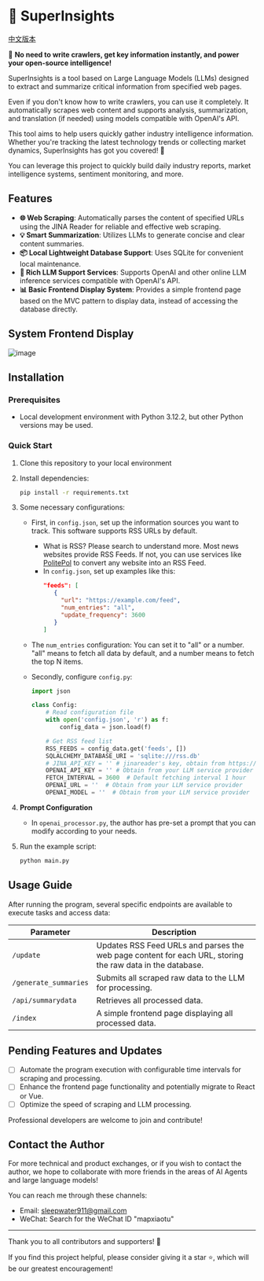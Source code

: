 
# 🚀 SuperInsights

[中文版本](https://github.com/riddle911/SuperInsights/new/main?filename=README_CN.md)

🚀 **No need to write crawlers, get key information instantly, and power your open-source intelligence!**

SuperInsights is a tool based on Large Language Models (LLMs) designed to extract and summarize critical information from specified web pages. 

Even if you don't know how to write crawlers, you can use it completely. It automatically scrapes web content and supports analysis, summarization, and translation (if needed) using models compatible with OpenAI's API.

This tool aims to help users quickly gather industry intelligence information. Whether you're tracking the latest technology trends or collecting market dynamics, SuperInsights has got you covered! 💪

You can leverage this project to quickly build daily industry reports, market intelligence systems, sentiment monitoring, and more.

## Features

- **🌐 Web Scraping**: Automatically parses the content of specified URLs using the JINA Reader for reliable and effective web scraping.
- **💡 Smart Summarization**: Utilizes LLMs to generate concise and clear content summaries.
- **📦 Local Lightweight Database Support**: Uses SQLite for convenient local maintenance.
- **🔗 Rich LLM Support Services**: Supports OpenAI and other online LLM inference services compatible with OpenAI's API.
- **📊 Basic Frontend Display System**: Provides a simple frontend page based on the MVC pattern to display data, instead of accessing the database directly.

## System Frontend Display

![image](https://github.com/user-attachments/assets/2bf08923-2699-4c1b-8bd9-035a871e76d7)

## Installation

### Prerequisites
- Local development environment with Python 3.12.2, but other Python versions may be used.

### Quick Start

1. Clone this repository to your local environment

2. Install dependencies:
   ```bash
   pip install -r requirements.txt
   ```

3. Some necessary configurations:
   - First, in `config.json`, set up the information sources you want to track. This software supports RSS URLs by default.
     - What is RSS? Please search to understand more. Most news websites provide RSS Feeds. If not, you can use services like [PolitePol](https://politepol.com/) to convert any website into an RSS Feed.
     - In `config.json`, set up examples like this:
       ```json
       "feeds": [
          {
            "url": "https://example.com/feed",
            "num_entries": "all", 
            "update_frequency": 3600 
          }
       ]
       ```
   - The `num_entries` configuration: You can set it to "all" or a number. "all" means to fetch all data by default, and a number means to fetch the top N items.
   
   - Secondly, configure `config.py`:
     ```python
     import json
     
     class Config:
         # Read configuration file
         with open('config.json', 'r') as f:
             config_data = json.load(f)
     
         # Get RSS feed list
         RSS_FEEDS = config_data.get('feeds', [])
         SQLALCHEMY_DATABASE_URI = 'sqlite:///rss.db'
         # JINA_API_KEY = '' # jinareader's key, obtain from https://jina.ai/
         OPENAI_API_KEY = '' # Obtain from your LLM service provider
         FETCH_INTERVAL = 3600  # Default fetching interval 1 hour
         OPENAI_URL = ''  # Obtain from your LLM service provider
         OPENAI_MODEL = ''  # Obtain from your LLM service provider
     ```
5. **Prompt Configuration**
   - In `openai_processor.py`, the author has pre-set a prompt that you can modify according to your needs.

6. Run the example script:
   ```bash
   python main.py
   ```

## Usage Guide

After running the program, several specific endpoints are available to execute tasks and access data:

| Parameter              | Description                                                                 |
|------------------------|-----------------------------------------------------------------------------|
| `/update`              | Updates RSS Feed URLs and parses the web page content for each URL, storing the raw data in the database. |
| `/generate_summaries`  | Submits all scraped raw data to the LLM for processing.                     |
| `/api/summarydata`     | Retrieves all processed data.                                               |
| `/index`               | A simple frontend page displaying all processed data.                       |

## Pending Features and Updates

- [ ] Automate the program execution with configurable time intervals for scraping and processing.
- [ ] Enhance the frontend page functionality and potentially migrate to React or Vue.
- [ ] Optimize the speed of scraping and LLM processing.

Professional developers are welcome to join and contribute!

## Contact the Author

For more technical and product exchanges, or if you wish to contact the author, we hope to collaborate with more friends in the areas of AI Agents and large language models!

You can reach me through these channels:

- Email: sleepwater911@gmail.com
- WeChat: Search for the WeChat ID "mapxiaotu"

---

Thank you to all contributors and supporters! 👏

If you find this project helpful, please consider giving it a star ⭐️, which will be our greatest encouragement!
